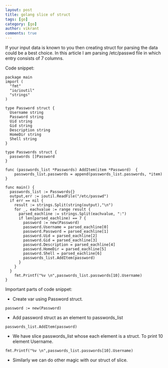 ```yaml
---
layout: post
title: golang slice of struct
tags: [go]
category: [go]
author: vikrant
comments: true
--- 
```


If your input data is known to you then creating struct for parsing the data could be a best choice. In this article I am parsing /etc/passwd file in which entry consists of 7 columns. 

Code snippet: 

~~~
package main
import (
  "fmt"
  "io/ioutil"
  "strings"
)

type Password struct {
  Username string
  Password string
  Uid string
  Gid string
  Description string
  HomeDir string
  Shell string
}

type Passwords struct {
  passwords []Password
}

func (passwords_list *Passwords) AddItem(item *Password)  {
    passwords_list.passwords = append(passwords_list.passwords, *item)
}

func main() {
  passwords_list := Passwords{}
  output,err := ioutil.ReadFile("/etc/passwd")
  if err == nil {
    result := strings.Split(string(output),"\n")
    for _, eachvalue := range result {
      parsed_eachline := strings.Split(eachvalue, ":")
      if len(parsed_eachline) == 7 {
        password := new(Password)
        password.Username = parsed_eachline[0]
        password.Password = parsed_eachline[1]
        password.Uid = parsed_eachline[2]
        password.Gid = parsed_eachline[3]
        password.Description = parsed_eachline[4]
        password.HomeDir = parsed_eachline[5]
        password.Shell = parsed_eachline[6]
        passwords_list.AddItem(password)
      }
    }
  }
    fmt.Printf("%v \n",passwords_list.passwords[10].Username)
}
~~~

Important parts of code snippet:

- Create var using Password struct.

~~~
password := new(Password)
~~~

- Add password struct as an element to passwords_list

~~~
passwords_list.AddItem(password)
~~~

- We have slice passwords_list whose each element is a struct. To print 10 element Username. 

~~~
fmt.Printf("%v \n",passwords_list.passwords[10].Username)
~~~

- Similarly we can do other magic with our struct of slice. 
